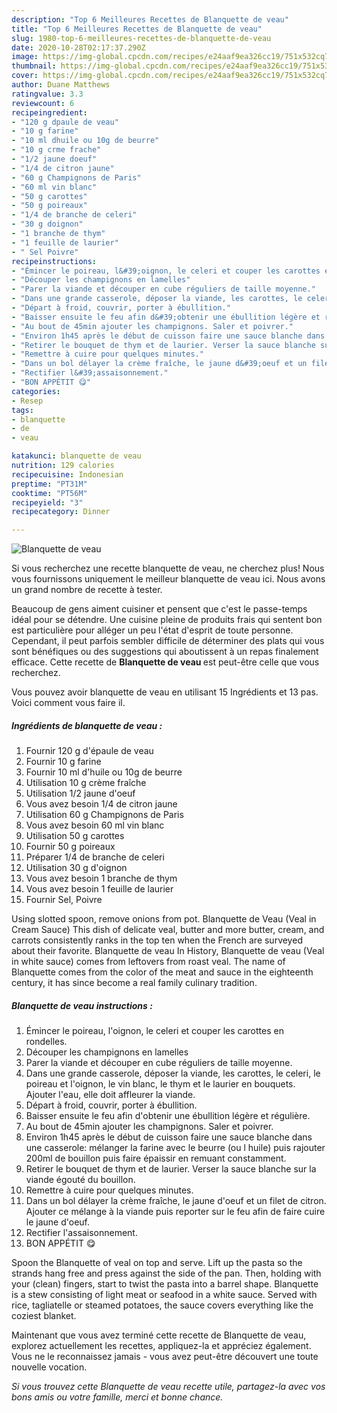 ```yaml
---
description: "Top 6 Meilleures Recettes de Blanquette de veau"
title: "Top 6 Meilleures Recettes de Blanquette de veau"
slug: 1980-top-6-meilleures-recettes-de-blanquette-de-veau
date: 2020-10-28T02:17:37.290Z
image: https://img-global.cpcdn.com/recipes/e24aaf9ea326cc19/751x532cq70/blanquette-de-veau-photo-principale-de-la-recette.jpg
thumbnail: https://img-global.cpcdn.com/recipes/e24aaf9ea326cc19/751x532cq70/blanquette-de-veau-photo-principale-de-la-recette.jpg
cover: https://img-global.cpcdn.com/recipes/e24aaf9ea326cc19/751x532cq70/blanquette-de-veau-photo-principale-de-la-recette.jpg
author: Duane Matthews
ratingvalue: 3.3
reviewcount: 6
recipeingredient:
- "120 g dpaule de veau"
- "10 g farine"
- "10 ml dhuile ou 10g de beurre"
- "10 g crme frache"
- "1/2 jaune doeuf"
- "1/4 de citron jaune"
- "60 g Champignons de Paris"
- "60 ml vin blanc"
- "50 g carottes"
- "50 g poireaux"
- "1/4 de branche de celeri"
- "30 g doignon"
- "1 branche de thym"
- "1 feuille de laurier"
- " Sel Poivre"
recipeinstructions:
- "Émincer le poireau, l&#39;oignon, le celeri et couper les carottes en rondelles."
- "Découper les champignons en lamelles"
- "Parer la viande et découper en cube réguliers de taille moyenne."
- "Dans une grande casserole, déposer la viande, les carottes, le celeri, le poireau et l&#39;oignon, le vin blanc, le thym et le laurier en bouquets. Ajouter l&#39;eau, elle doit affleurer la viande."
- "Départ à froid, couvrir, porter à ébullition."
- "Baisser ensuite le feu afin d&#39;obtenir une ébullition légère et régulière."
- "Au bout de 45min ajouter les champignons. Saler et poivrer."
- "Environ 1h45 après le début de cuisson faire une sauce blanche dans une casserole: mélanger la farine avec le beurre (ou l huile) puis rajouter 200ml de bouillon puis faire épaissir en remuant constamment."
- "Retirer le bouquet de thym et de laurier. Verser la sauce blanche sur la viande égouté du bouillon."
- "Remettre à cuire pour quelques minutes."
- "Dans un bol délayer la crème fraîche, le jaune d&#39;oeuf et un filet de citron. Ajouter ce mélange à la viande puis reporter sur le feu afin de faire cuire le jaune d&#39;oeuf."
- "Rectifier l&#39;assaisonnement."
- "BON APPÉTIT 😋"
categories:
- Resep
tags:
- blanquette
- de
- veau

katakunci: blanquette de veau 
nutrition: 129 calories
recipecuisine: Indonesian
preptime: "PT31M"
cooktime: "PT56M"
recipeyield: "3"
recipecategory: Dinner

---
```



![Blanquette de veau](https://img-global.cpcdn.com/recipes/e24aaf9ea326cc19/751x532cq70/blanquette-de-veau-photo-principale-de-la-recette.jpg)

Si vous recherchez une recette blanquette de veau, ne cherchez plus! Nous vous fournissons uniquement le meilleur blanquette de veau ici. Nous avons un grand nombre de recette à tester.

Beaucoup de gens aiment cuisiner et pensent que c'est le passe-temps idéal pour se détendre. Une cuisine pleine de produits frais qui sentent bon est particulière pour alléger un peu l'état d'esprit de toute personne. Cependant, il peut parfois sembler difficile de déterminer des plats qui vous sont bénéfiques ou des suggestions qui aboutissent à un repas finalement efficace. Cette recette de <strong> Blanquette de veau </strong> est peut-être celle que vous recherchez.

<!--inarticleads1-->

Vous pouvez avoir blanquette de veau en utilisant 15 Ingrédients et 13 pas. Voici comment vous faire il.

##### Ingrédients de blanquette de veau :

1. Fournir 120 g d&#39;épaule de veau
1. Fournir 10 g farine
1. Fournir 10 ml d&#39;huile ou 10g de beurre
1. Utilisation 10 g crème fraîche
1. Utilisation 1/2 jaune d&#39;oeuf
1. Vous avez besoin 1/4 de citron jaune
1. Utilisation 60 g Champignons de Paris
1. Vous avez besoin 60 ml vin blanc
1. Utilisation 50 g carottes
1. Fournir 50 g poireaux
1. Préparer 1/4 de branche de celeri
1. Utilisation 30 g d&#39;oignon
1. Vous avez besoin 1 branche de thym
1. Vous avez besoin 1 feuille de laurier
1. Fournir  Sel, Poivre


Using slotted spoon, remove onions from pot. Blanquette de Veau (Veal in Cream Sauce) This dish of delicate veal, butter and more butter, cream, and carrots consistently ranks in the top ten when the French are surveyed about their favorite. Blanquette de veau In History, Blanquette de veau (Veal in white sauce) comes from leftovers from roast veal. The name of Blanquette comes from the color of the meat and sauce in the eighteenth century, it has since become a real family culinary tradition. 

<!--inarticleads2-->

##### Blanquette de veau instructions :

1. Émincer le poireau, l&#39;oignon, le celeri et couper les carottes en rondelles.
1. Découper les champignons en lamelles
1. Parer la viande et découper en cube réguliers de taille moyenne.
1. Dans une grande casserole, déposer la viande, les carottes, le celeri, le poireau et l&#39;oignon, le vin blanc, le thym et le laurier en bouquets. Ajouter l&#39;eau, elle doit affleurer la viande.
1. Départ à froid, couvrir, porter à ébullition.
1. Baisser ensuite le feu afin d&#39;obtenir une ébullition légère et régulière.
1. Au bout de 45min ajouter les champignons. Saler et poivrer.
1. Environ 1h45 après le début de cuisson faire une sauce blanche dans une casserole: mélanger la farine avec le beurre (ou l huile) puis rajouter 200ml de bouillon puis faire épaissir en remuant constamment.
1. Retirer le bouquet de thym et de laurier. Verser la sauce blanche sur la viande égouté du bouillon.
1. Remettre à cuire pour quelques minutes.
1. Dans un bol délayer la crème fraîche, le jaune d&#39;oeuf et un filet de citron. Ajouter ce mélange à la viande puis reporter sur le feu afin de faire cuire le jaune d&#39;oeuf.
1. Rectifier l&#39;assaisonnement.
1. BON APPÉTIT 😋


Spoon the Blanquette of veal on top and serve. Lift up the pasta so the strands hang free and press against the side of the pan. Then, holding with your (clean) fingers, start to twist the pasta into a barrel shape. Blanquette is a stew consisting of light meat or seafood in a white sauce. Served with rice, tagliatelle or steamed potatoes, the sauce covers everything like the coziest blanket. 

<!--inarticleads1-->

<p>
Maintenant que vous avez terminé cette recette de Blanquette de veau, explorez actuellement les recettes, appliquez-la et appréciez également. Vous ne le reconnaissez jamais - vous avez peut-être découvert une toute nouvelle vocation.
</p>

<p>
<i>Si vous trouvez cette Blanquette de veau recette utile, partagez-la avec vos bons amis ou votre famille, merci et bonne chance.</i>
</p>
